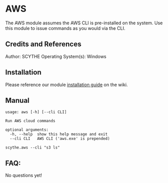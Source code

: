 # AWS

The AWS module assumes the AWS CLI is pre-installed on the system. Use this module to issue commands as you would via the CLI.

## Credits and References

Author: SCYTHE
Operating System(s): Windows

## Installation

Please reference our module [installation guide](https://github.com/scythe-io/community-modules/wiki) on the wiki.

##  Manual

```
usage: aws [-h] [--cli CLI]

Run AWS cloud commands

optional arguments:
  -h, --help  show this help message and exit
  --cli CLI   AWS CLI ('aws.exe' is prepended)

scythe.aws --cli "s3 ls"
```

## FAQ:

No questions yet!

